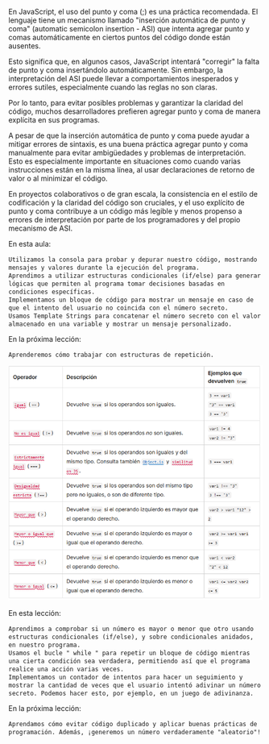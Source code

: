 En JavaScript, el uso del punto y coma (;) es una práctica recomendada. El lenguaje tiene un mecanismo llamado "inserción automática de punto y coma" (automatic semicolon insertion - ASI) que intenta agregar punto y comas automáticamente en ciertos puntos del código donde están ausentes.

Esto significa que, en algunos casos, JavaScript intentará "corregir" la falta de punto y coma insertándolo automáticamente. Sin embargo, la interpretación del ASI puede llevar a comportamientos inesperados y errores sutiles, especialmente cuando las reglas no son claras.

Por lo tanto, para evitar posibles problemas y garantizar la claridad del código, muchos desarrolladores prefieren agregar punto y coma de manera explícita en sus programas.

A pesar de que la inserción automática de punto y coma puede ayudar a mitigar errores de sintaxis, es una buena práctica agregar punto y coma manualmente para evitar ambigüedades y problemas de interpretación. Esto es especialmente importante en situaciones como cuando varias instrucciones están en la misma línea, al usar declaraciones de retorno de valor o al minimizar el código.

En proyectos colaborativos o de gran escala, la consistencia en el estilo de codificación y la claridad del código son cruciales, y el uso explícito de punto y coma contribuye a un código más legible y menos propenso a errores de interpretación por parte de los programadores y del propio mecanismo de ASI.




En esta aula:

    Utilizamos la consola para probar y depurar nuestro código, mostrando mensajes y valores durante la ejecución del programa.
    Aprendimos a utilizar estructuras condicionales (if/else) para generar lógicas que permiten al programa tomar decisiones basadas en condiciones específicas.
    Implementamos un bloque de código para mostrar un mensaje en caso de que el intento del usuario no coincida con el número secreto.
    Usamos Template Strings para concatenar el número secreto con el valor almacenado en una variable y mostrar un mensaje personalizado.

En la próxima lección:

    Aprenderemos cómo trabajar con estructuras de repetición.

![alt text](image.png)





En esta lección:

    Aprendimos a comprobar si un número es mayor o menor que otro usando estructuras condicionales (if/else), y sobre condicionales anidados, en nuestro programa.
    Usamos el bucle " while " para repetir un bloque de código mientras una cierta condición sea verdadera, permitiendo así que el programa realice una acción varias veces.
    Implementamos un contador de intentos para hacer un seguimiento y mostrar la cantidad de veces que el usuario intentó adivinar un número secreto. Podemos hacer esto, por ejemplo, en un juego de adivinanza.

En la próxima lección:

    Aprendamos cómo evitar código duplicado y aplicar buenas prácticas de programación. Además, ¡generemos un número verdaderamente "aleatorio"!





